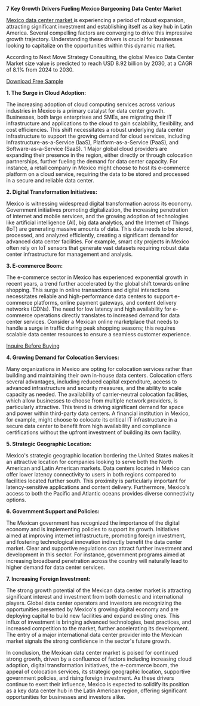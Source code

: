 **7 Key Growth Drivers Fueling Mexico Burgeoning Data Center Market**

[Mexico data center market ](https://www.nextmsc.com/report/mexico-data-center-market)is experiencing a period of robust expansion, attracting significant investment and establishing itself as a key hub in Latin America. Several compelling factors are converging to drive this impressive growth trajectory. Understanding these drivers is crucial for businesses looking to capitalize on the opportunities within this dynamic market.

According to Next Move Strategy Consulting, the global Mexico Data Center Market size value is predicted to reach USD 8.92 billion by 2030, at a CAGR of 8.1% from 2024 to 2030.

[Download Free Sample](https://www.nextmsc.com/mexico-data-center-market/request-sample)

**1. The Surge in Cloud Adoption:**

The increasing adoption of cloud computing services across various industries in Mexico is a primary catalyst for data center growth. Businesses, both large enterprises and SMEs, are migrating their IT infrastructure and applications to the cloud to gain scalability, flexibility, and cost efficiencies. This shift necessitates a robust underlying data center infrastructure to support the growing demand for cloud services, including Infrastructure-as-a-Service (IaaS), Platform-as-a-Service (PaaS), and Software-as-a-Service (SaaS). 1 Major global cloud providers are expanding their presence in the region, either directly or through colocation partnerships, further fueling the demand for data center capacity. For instance, a retail company in Mexico might choose to host its e-commerce platform on a cloud service, requiring the data to be stored and processed in a secure and reliable data center.  

**2. Digital Transformation Initiatives:**

Mexico is witnessing widespread digital transformation across its economy. Government initiatives promoting digitalization, the increasing penetration of internet and mobile services, and the growing adoption of technologies like artificial intelligence (AI), big data analytics, and the Internet of Things (IoT) are generating massive amounts of data. This data needs to be stored, processed, and analyzed efficiently, creating a significant demand for advanced data center facilities. For example, smart city projects in Mexico often rely on IoT sensors that generate vast datasets requiring robust data center infrastructure for management and analysis.

**3. E-commerce Boom:**

The e-commerce sector in Mexico has experienced exponential growth in recent years, a trend further accelerated by the global shift towards online shopping. This surge in online transactions and digital interactions necessitates reliable and high-performance data centers to support e-commerce platforms, online payment gateways, and content delivery networks (CDNs). The need for low latency and high availability for e-commerce operations directly translates to increased demand for data center services. Consider a Mexican online marketplace that needs to handle a surge in traffic during peak shopping seasons; this requires scalable data center resources to ensure a seamless customer experience.

[Inquire Before Buying](http://nextmsc.com/mexico-data-center-market/inquire-before-buying)

**4. Growing Demand for Colocation Services:**

Many organizations in Mexico are opting for colocation services rather than building and maintaining their own in-house data centers. Colocation offers several advantages, including reduced capital expenditure, access to advanced infrastructure and security measures, and the ability to scale capacity as needed. The availability of carrier-neutral colocation facilities, which allow businesses to choose from multiple network providers, is particularly attractive. This trend is driving significant demand for space and power within third-party data centers. A financial institution in Mexico, for example, might choose to colocate its critical IT infrastructure in a secure data center to benefit from high availability and compliance certifications without the upfront investment of building its own facility.

**5. Strategic Geographic Location:**

Mexico's strategic geographic location bordering the United States makes it an attractive location for companies looking to serve both the North American and Latin American markets. Data centers located in Mexico can offer lower latency connectivity to users in both regions compared to facilities located further south. This proximity is particularly important for latency-sensitive applications and content delivery. Furthermore, Mexico's access to both the Pacific and Atlantic oceans provides diverse connectivity options.

**6. Government Support and Policies:**

The Mexican government has recognized the importance of the digital economy and is implementing policies to support its growth. Initiatives aimed at improving internet infrastructure, promoting foreign investment, and fostering technological innovation indirectly benefit the data center market. Clear and supportive regulations can attract further investment and development in this sector. For instance, government programs aimed at increasing broadband penetration across the country will naturally lead to higher demand for data center services.

**7. Increasing Foreign Investment:**

The strong growth potential of the Mexican data center market is attracting significant interest and investment from both domestic and international players. Global data center operators and investors are recognizing the opportunities presented by Mexico's growing digital economy and are deploying capital to build new facilities and expand existing ones. This influx of investment is bringing advanced technologies, best practices, and increased competition to the market, further accelerating its development. The entry of a major international data center provider into the Mexican market signals the strong confidence in the sector's future growth.

In conclusion, the Mexican data center market is poised for continued strong growth, driven by a confluence of factors including increasing cloud adoption, digital transformation initiatives, the e-commerce boom, the appeal of colocation services, its strategic geographic location, supportive government policies, and rising foreign investment. As these drivers continue to exert their influence, Mexico is expected to solidify its position as a key data center hub in the Latin American region, offering significant opportunities for businesses and investors alike.
